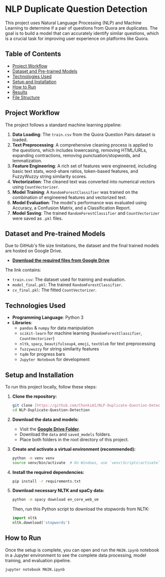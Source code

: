 # NLP Duplicate Question Detection

This project uses Natural Language Processing (NLP) and Machine Learning to determine if a pair of questions from Quora are duplicates. The goal is to build a model that can accurately identify similar questions, which is a crucial task for improving user experience on platforms like Quora.

## Table of Contents
- [Project Workflow](#project-workflow)
- [Dataset and Pre-trained Models](#dataset-and-pre-trained-models)
- [Technologies Used](#technologies-used)
- [Setup and Installation](#setup-and-installation)
- [How to Run](#how-to-run)
- [Results](#results)
- [File Structure](#file-structure)

## Project Workflow
The project follows a standard machine learning pipeline:
1.  **Data Loading**: The `train.csv` from the Quora Question Pairs dataset is loaded.
2.  **Text Preprocessing**: A comprehensive cleaning process is applied to the questions, which includes lowercasing, removing HTML/URLs, expanding contractions, removing punctuation/stopwords, and lemmatization.
3.  **Feature Engineering**: A rich set of features were engineered, including basic text stats, word-share ratios, token-based features, and FuzzyWuzzy string similarity scores.
4.  **Vectorization**: The cleaned text was converted into numerical vectors using `CountVectorizer`.
5.  **Model Training**: A `RandomForestClassifier` was trained on the combination of engineered features and vectorized text.
6.  **Model Evaluation**: The model's performance was evaluated using Accuracy, a Confusion Matrix, and a Classification Report.
7.  **Model Saving**: The trained `RandomForestClassifier` and `CountVectorizer` were saved as `.pkl` files.

## Dataset and Pre-trained Models
Due to GitHub's file size limitations, the dataset and the final trained models are hosted on Google Drive.

* **[Download the required files from Google Drive](https://drive.google.com/drive/folders/1W5wwyEipz7DmF5qSpH1ec8BUNs1IRjJK?usp=sharing)**

The link contains:
-   `train.csv`: The dataset used for training and evaluation.
-   `model_final.pkl`: The trained `RandomForestClassifier`.
-   `cv_final.pkl`: The fitted `CountVectorizer`.

## Technologies Used
- **Programming Language**: Python 3
- **Libraries**:
  - `pandas` & `numpy` for data manipulation
  - `scikit-learn` for machine learning (`RandomForestClassifier`, `CountVectorizer`)
  - `nltk`, `spacy`, `beautifulsoup4`, `emoji`, `textblob` for text preprocessing
  - `fuzzywuzzy` for string similarity features
  - `tqdm` for progress bars
  - `Jupyter Notebook` for development

## Setup and Installation
To run this project locally, follow these steps:

1.  **Clone the repository:**
    ```bash
    git clone [https://github.com/ChonkiAI/NLP-Duplicate-Question-Detection.git](https://github.com/ChonkiAI/NLP-Duplicate-Question-Detection.git)
    cd NLP-Duplicate-Question-Detection
    ```

2.  **Download the data and models:**
    - Visit the **[Google Drive Folder](https://drive.google.com/drive/folders/1W5wwyEipz7DmF5qSpH1ec8BUNs1IRjJK?usp=sharing)**.
    - Download the `data` and `saved_models` folders.
    - Place both folders in the root directory of this project.

3.  **Create and activate a virtual environment (recommended):**
    ```bash
    python -m venv venv
    source venv/bin/activate  # On Windows, use `venv\Scripts\activate`
    ```

4.  **Install the required dependencies:**
    ```bash
    pip install -r requirements.txt
    ```

5.  **Download necessary NLTK and spaCy data:**
    ```bash
    python -m spacy download en_core_web_sm
    ```
    Then, run this Python script to download the stopwords from NLTK:
    ```python
    import nltk
    nltk.download('stopwords')
    ```

## How to Run
Once the setup is complete, you can open and run the `MAIN.ipynb` notebook in a Jupyter environment to see the complete data processing, model training, and evaluation pipeline.

```bash
jupyter notebook MAIN.ipynb
